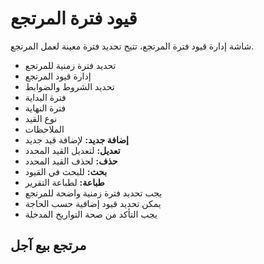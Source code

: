# قيود فترة المرتجع
شاشة إدارة قيود فترة المرتجع، تتيح تحديد فترة معينة لعمل المرتجع.
- تحديد فترة زمنية للمرتجع
- إدارة قيود المرتجع
- تحديد الشروط والضوابط
- فترة البداية
- فترة النهاية
- نوع القيد
- الملاحظات
- **إضافة جديد:** لإضافة قيد جديد
- **تعديل:** لتعديل القيد المحدد
- **حذف:** لحذف القيد المحدد
- **بحث:** للبحث في القيود
- **طباعة:** لطباعة التقرير
- يجب تحديد فترة زمنية واضحة للمرتجع
- يمكن تحديد قيود إضافية حسب الحاجة
- يجب التأكد من صحة التواريخ المدخلة
## مرتجع بيع آجل
